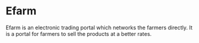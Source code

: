 # Efarm
Efarm is an electronic trading portal which networks the farmers directly. It is a portal for farmers to sell the products at a better rates.
